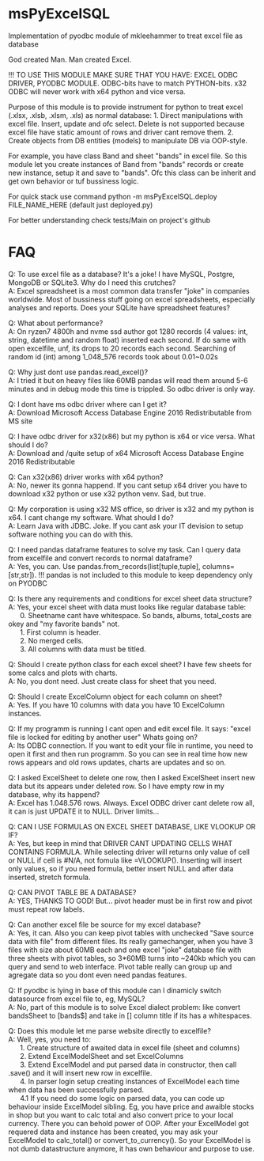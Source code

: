 # msPyExcelSQL
Implementation of pyodbc module of mkleehammer to treat excel file as database

God created Man. Man created Excel.

!!! TO USE THIS MODULE MAKE SURE THAT YOU HAVE: EXCEL ODBC DRIVER, PYODBC MODULE. ODBC-bits have to match PYTHON-bits. x32 ODBC will never work with x64 python and vice versa.

Purpose of this module is to provide instrument for python to treat excel (.xlsx, .xlsb, .xlsm, .xls) as normal database:
    1. Direct manipulations with excel file. Insert, update and ofc select. Delete is not supported because excel file have static amount of rows and driver cant remove them.
    2. Create objects from DB entities (models) to manipulate DB via OOP-style.

For example, you have class Band and sheet "bands" in excel file. So this module let you create instances of Band from "bands" records or create new instance, setup it and save to "bands". Ofc this class can be inherit and get own behavior or tuf bussiness logic.

For quick stack use command
python -m msPyExcelSQL.deploy FILE_NAME_HERE (default just deployed.py)

For better understanding check tests/Main on project's github
# FAQ
Q: To use excel file as a database? It's a joke! I have MySQL, Postgre, MongoDB or SQLite3. Why do I need this crutches?<br>
A: Excel spreadsheet is a most common data transfer "joke" in companies worldwide. Most of bussiness stuff going on excel spreadsheets, especially analyses and reports.
Does your SQLite have spreadsheet features?

Q: What about performance?<br>
A: On ryzen7 4800h and nvme ssd author got 1280 records (4 values: int, string, datetime and random float) inserted each second. If do same with open excelfile, unf, its drops to 20 records each second. Searching of random id (int) among 1_048_576 records took about 0.01~0.02s

Q: Why just dont use pandas.read_excel()?<br>
A: I tried it but on heavy files like 60MB pandas will read them around 5-6 minutes and in debug mode this time is trippled. So odbc driver is only way.

Q: I dont have ms odbc driver where can I get it?<br>
A: Download Microsoft Access Database Engine 2016 Redistributable from MS site

Q: I have odbc driver for x32(x86) but my python is x64 or vice versa. What should I do?<br>
A: Download and /quite setup of x64 Microsoft Access Database Engine 2016 Redistributable

Q: Can x32(x86) driver works with x64 python?<br>
A: No, newer its gonna happend. If you cant setup x64 driver you have to download x32 python or use x32 python venv. Sad, but true.

Q: My corporation is using x32 MS office, so driver is x32 and my python is x64. I cant change my software. What should I do?<br>
A: Learn Java with JDBC. Joke. If you cant ask your IT devision to setup software nothing you can do with this.

Q: I need pandas dataframe features to solve my task. Can I query data from excelfile and convert records to normal dataframe?<br>
A: Yes, you can. Use pandas.from_records(list[tuple,tuple], columns=[str,str]).
!!! pandas is not included to this module to keep dependency only on PYODBC

Q: Is there any requirements and conditions for excel sheet data structure?<br>
A: Yes, your excel sheet with data must looks like regular database table:<br>
&nbsp;&nbsp;&nbsp;&nbsp;&nbsp;&nbsp;0. Sheetname cant have whitespace. So bands, albums, total_costs are okey and "my favorite bands" not.<br>
&nbsp;&nbsp;&nbsp;&nbsp;&nbsp;&nbsp;1. First column is header.<br>
&nbsp;&nbsp;&nbsp;&nbsp;&nbsp;&nbsp;2. No merged cells.<br>
&nbsp;&nbsp;&nbsp;&nbsp;&nbsp;&nbsp;3. All columns with data must be titled.<br>

Q: Should I create python class for each excel sheet? I have few sheets for some calcs and plots with charts.<br>
A: No, you dont need. Just create class for sheet that you need.

Q: Should I create ExcelColumn object for each column on sheet?<br>
A: Yes. If you have 10 columns with data you have 10 ExcelColumn instances.

Q: If my programm is running I cant open and edit excel file. It says: "excel file is locked for editing by another user" Whats going on?<br>
A: Its ODBC connection. If you want to edit your file in runtime, you need to open it first and then run programm. So you can see in real time how new rows appears and old rows updates, charts are updates and so on.

Q: I asked ExcelSheet to delete one row, then I asked ExcelSheet insert new data but its appears under deleted row. So I have empty row in my database, why its happend?<br>
A: Excel has 1.048.576 rows. Always. Excel ODBC driver cant delete row all, it can is just UPDATE it to NULL. Driver limits...

Q: CAN I USE FORMULAS ON EXCEL SHEET DATABASE, LIKE VLOOKUP OR IF?<br>
A: Yes, but keep in mind that DRIVER CANT UPDATING CELLS WHAT CONTAINS FORMULA. While selecting driver will returns only value of cell or NULL if cell is #N/A, not fomula like =VLOOKUP(). Inserting will insert only values, so if you need formula, better insert NULL and after data inserted, stretch formula.

Q: CAN PIVOT TABLE BE A DATABASE?<br>
A: YES, THANKS TO GOD! But... pivot header must be in first row and pivot must repeat row labels.

Q: Can another excel file be source for my excel database?<br>
A: Yes, it can. Also you can keep pivot tables with unchecked "Save source data with file" from different files. Its really gamechanger, when you have 3 files with size about 60MB each and one excel "joke" database file with three sheets with pivot tables, so 3*60MB turns into ~240kb which you can query and send to web interface.
Pivot table really can group up and agregate data so you dont even need pandas features.

Q: If pyodbc is lying in base of this module can I dinamicly switch datasource from excel file to, eg, MySQL?<br>
A: No, part of this module is to solve Excel dialect problem: like convert bandsSheet to [bands$] and take in [] column title if its has a whitespaces.

Q: Does this module let me parse website directly to excelfile?<br>
A: Well, yes, you need to:<br>
&nbsp;&nbsp;&nbsp;&nbsp;&nbsp;&nbsp;1. Create structure of awaited data in excel file (sheet and columns)<br>
&nbsp;&nbsp;&nbsp;&nbsp;&nbsp;&nbsp;2. Extend ExcelModelSheet and set ExcelColumns<br>
&nbsp;&nbsp;&nbsp;&nbsp;&nbsp;&nbsp;3. Extend ExcelModel and put parsed data in constructor, then call .save() and it will insert new row in excelfile.<br>
&nbsp;&nbsp;&nbsp;&nbsp;&nbsp;&nbsp;4. In parser login setup creating instances of ExcelModel each time when data has been successfully parsed.<br>
&nbsp;&nbsp;&nbsp;&nbsp;&nbsp;&nbsp;4.1 If you need do some logic on parsed data, you can code up behaviour inside ExcelModel sibling. Eg, you have price and awaible stocks in shop but you want to calc total and also convert price to your local currency. There you can behold power of OOP. After your ExcelModel got requered data and instance has been created, you may ask your ExcelModel to calc_total() or convert_to_currency(). So your ExcelModel is not dumb datastructure anymore, it has own behaviour and purpose to use.
